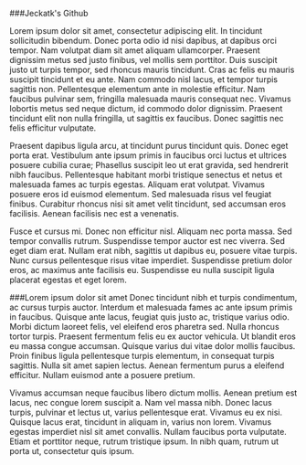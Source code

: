 ###Jeckatk's Github

Lorem ipsum dolor sit amet, consectetur adipiscing elit. In tincidunt sollicitudin bibendum. Donec porta odio id nisi dapibus, at dapibus orci tempor. Nam volutpat diam sit amet aliquam ullamcorper. Praesent dignissim metus sed justo finibus, vel mollis sem porttitor. Duis suscipit justo ut turpis tempor, sed rhoncus mauris tincidunt. Cras ac felis eu mauris suscipit tincidunt et eu ante. Nam commodo nisl lacus, et tempor turpis sagittis non. Pellentesque elementum ante in molestie efficitur. Nam faucibus pulvinar sem, fringilla malesuada mauris consequat nec. Vivamus lobortis metus sed neque dictum, id commodo dolor dignissim. Praesent tincidunt elit non nulla fringilla, ut sagittis ex faucibus. Donec sagittis nec felis efficitur vulputate.

Praesent dapibus ligula arcu, at tincidunt purus tincidunt quis. Donec eget porta erat. Vestibulum ante ipsum primis in faucibus orci luctus et ultrices posuere cubilia curae; Phasellus suscipit leo ut erat gravida, sed hendrerit nibh faucibus. Pellentesque habitant morbi tristique senectus et netus et malesuada fames ac turpis egestas. Aliquam erat volutpat. Vivamus posuere eros id euismod elementum. Sed malesuada risus vel feugiat finibus. Curabitur rhoncus nisi sit amet velit tincidunt, sed accumsan eros facilisis. Aenean facilisis nec est a venenatis.

Fusce et cursus mi. Donec non efficitur nisl. Aliquam nec porta massa. Sed tempor convallis rutrum. Suspendisse tempor auctor est nec viverra. Sed eget diam erat. Nullam erat nibh, sagittis ut dapibus eu, posuere vitae turpis. Nunc cursus pellentesque risus vitae imperdiet. Suspendisse pretium dolor eros, ac maximus ante facilisis eu. Suspendisse eu nulla suscipit ligula placerat egestas et eget lorem.


###Lorem ipsum dolor sit amet
Donec tincidunt nibh et turpis condimentum, ac cursus turpis auctor. Interdum et malesuada fames ac ante ipsum primis in faucibus. Quisque ante lacus, feugiat quis justo ac, tristique varius odio. Morbi dictum laoreet felis, vel eleifend eros pharetra sed. Nulla rhoncus tortor turpis. Praesent fermentum felis eu ex auctor vehicula. Ut blandit eros eu massa congue accumsan. Quisque varius dui vitae dolor mollis faucibus. Proin finibus ligula pellentesque turpis elementum, in consequat turpis sagittis. Nulla sit amet sapien lectus. Aenean fermentum purus a eleifend efficitur. Nullam euismod ante a posuere pretium.

Vivamus accumsan neque faucibus libero dictum mollis. Aenean pretium est lacus, nec congue lorem suscipit a. Nam vel massa nibh. Donec lacus turpis, pulvinar et lectus ut, varius pellentesque erat. Vivamus eu ex nisi. Quisque lacus erat, tincidunt in aliquam in, varius non lorem. Vivamus egestas imperdiet nisl sit amet convallis. Nullam faucibus porta vulputate. Etiam et porttitor neque, rutrum tristique ipsum. In nibh quam, rutrum ut porta ut, consectetur quis ipsum.
